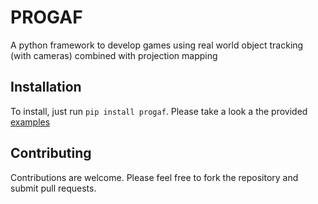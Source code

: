 # PROGAF
A python framework to develop games using real world object tracking (with cameras) combined with projection mapping

## Installation
To install, just run `pip install progaf`. Please take a look a the provided [examples](https://github.com/jcfandinocal/progaf/tree/main/examples)

## Contributing
Contributions are welcome. Please feel free to fork the repository and submit pull requests.
